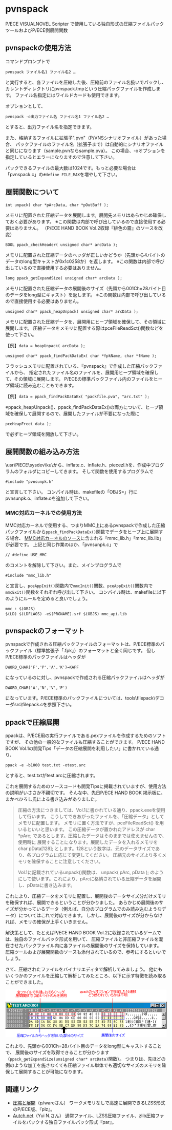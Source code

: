 # pvnspack
P/ECE VISUALNOVEL Scripter で使用している独自形式の圧縮ファイルパックツールおよびP/ECE側展開関数

 
## pvnspackの使用方法
コマンドプロンプトで
```
pvnspack ファイル名1 ファイル名2 …
```
と実行すると、各ファイルを圧縮した後、圧縮前のファイル名扱いでパックし、
カレントディレクトリにpvnspack.tmpという圧縮パックファイルを作成します。
ファイル名指定にはワイルドカードも使用できます。

オプションとして、
```
pvnspack -o出力ファイル名 ファイル名1 ファイル名2 …
```
とすると、出力ファイル名を指定できます。

また、格納するファイルに拡張子".pvn"（P/VNSシナリオファイル）があった場合、
パックファイルのファイル名（拡張子まで）は自動的にシナリオファイルと同じになります（sample.pvnならsample.pva）。
この場合、-oオプションを指定しているとエラーになりますので注意して下さい。

パックできるファイルの最大数は1024です。もっと必要な場合は「pvnspack.c」の`#define FILE_MAX`を増やして下さい。
 
## 展開関数について
```
int unpack( char *pArcData, char *pOutBuff );
```
メモリに配置された圧縮データを展開します。展開先メモリはあらかじめ確保しておく必要があります。
※この関数は内部で呼び出しているので直接使用する必要はありません。
（P/ECE HAND BOOK Vol.2収録『緋色の霧』のソースを改変）

```
BOOL ppack_checkHeader( unsigned char* arcData );
```
メモリに配置された圧縮データのヘッダが正しいかどうか（先頭から4バイトのデータのlong型キャストが0x1c0258か）を返します。
※この関数は内部で呼び出しているので直接使用する必要はありません。

```
long ppack_getExpandSize( unsigned char* arcData );
```
メモリに配置された圧縮データの展開後のサイズ（先頭から001Ch=28バイト目のデータをlong型にキャスト）を返します。
※この関数は内部で呼び出しているので直接使用する必要はありません。

```
unsigned char* ppack_heapUnpack( unsigned char* arcData );
```
メモリに配置された圧縮データを、展開用にヒープ領域を確保して、その領域に展開します。
圧縮データをメモリに配置する際はpceFileReadSct()関数などを使って下さい。

【例】`data = heapUnpack( arcData );`

```
unsigned char* ppack_findPackDataEx( char *fpkName, char *fName );
```
フラッシュメモリに配置されている、『pvnspack』で作成した圧縮パックファイルから、
指定されたファイル名のファイルを、展開用ヒープ領域を確保して、その領域に展開します。
P/ECEの標準パックファイル内のファイルをヒープ領域に読み込むこともできます。

【例】`data = ppack_findPackDataEx( "packfile.pva", "arc.txt" );`

※ppack_heapUnpack()、ppack_findPackDataEx()の両方について、ヒープ領域を確保して展開するので、展開したファイルが不要になった際に
```
pceHeapFree( data );
```
で必ずヒープ領域を開放して下さい。
 
## 展開関数の組み込み方法
\usr\PIECE\sysdev\ku\から、inflate.c、inflate.h、piecezl.hを、作成中プログラムのフォルダにコピーしてきます。
そして関数を使用するプログラムで
```
#include "pvnsunpk.h"
```
と宣言して下さい。
コンパイル時は、makefileの「OBJS=」行にpvnsunpk.o、inflate.oを追加して下さい。

### MMC対応カーネルでの使用方法
MMC対応カーネルで使用する、つまりMMC上にあるpvnspackで作成した圧縮パックファイルから`ppack_findPackDataEx()`関数でデータをヒープ上に展開する場合、
[MMC対応カーネルのソース](http://www2.plala.or.jp/madoka/Piece_ele/mmc/mmc.htm#DOWNLOAD)に含まれる「mmc_lib.h」「mmc_lib.lib」が必要です。
上記と同じ作業のほか、「pvnsunpk.c」で
```
// #define USE_MMC
```
のコメントを解除して下さい。また、メインプログラムで
```
#include "mmc_lib.h"
```
と宣言し、`pceAppInit()`関数内で`mmcInit()`関数、`pceAppExit()`関数内で`mmcExit()`関数をそれぞれ呼び出して下さい。
コンパイル時は、makefileに以下のようにルールを定めると良いでしょう。
```
mmc : $(OBJS)
$(LD) $(LDFLAGS) -e$(PRGNAME).srf $(OBJS) mmc_api.lib
```

## pvnspackのフォーマット
pvnspackで作成される圧縮パックファイルのフォーマットは、P/ECE標準のパックファイル（標準拡張子「.fpk」）のフォーマットと全く同じです。
但しP/ECE標準のパックファイルはヘッダが
```
DWORD_CHAR('F','P','A','K')→KAPF
```
になっているのに対し、pvnspackで作成される圧縮パックファイルはヘッダが
```
DWORD_CHAR('A','N','V','P')
```
になっています。P/ECE標準のパックファイルについては、tools\filepack\デコーダsrc\filepack.cを参照下さい。
  
## ppackで圧縮展開
ppackは、P/ECE用の実行ファイルである.pexファイルを作成するためのソフトですが、
その他の一般的なファイルも圧縮することができます。
P/ECE HAND BOOK Vol.1の開発Tips「データの圧縮展開を利用したい」に書かれている通り、
```
ppack -e -b1000 test.txt -otest.arc
```
とすると、test.txtがtest.arcに圧縮されます。

これを展開するためのソースコードも開発Tipsに掲載されていますが、使用方法の説明がいささか不親切です。
そんな中、先日P/ECE HAND BOOK 掲示板に、まかべひろし氏による書き込みがありました。
> 圧縮の方法につきましては、Vol.1に書かれている通り、ppack.exeを使用して行います。
> こうしてできあがったファイルを、「圧縮データ」としてメモリに配置します。
> メモリに置く方法ですが、pceFileReadSct() を用いるといいと思います。
> この圧縮データが置かれたアドレスが
> char *pArc;
> であるとします。圧縮したデータはそのままでは使えませんので、使用時に
> 展開することになります。展開したデータを入れるメモリを
> char pData[128];
> とします。128という数字は、元のデータサイズであり、各プログラムに応じて変更してください。
> 圧縮元のサイズより多くメモリを確保することに注意してください。
> 
> Vol.1に記載されているunpack()関数は、
> unpack( pArc, pData );
> のようにして使います。これにより、pArcに格納されている圧縮データを展開し、pDataに書き込みます。

これにより、圧縮データをメモリに配置し、展開後のデータサイズ分だけメモリを確保すれば、展開できるということが分かりました。
あらかじめ展開後のサイズが分かっているデータ（例えば、自分のプログラムでのみ読み込むようなデータ）についてはこれで対応できます。
しかし、展開後のサイズが分からなければ、メモリの確保が上手くいきません。

解決策として、たとえばP/ECE HAND BOOK Vol.2に収録されているゲームでは、独自のファイルパック形式を用いて、
圧縮ファイルと非圧縮ファイルを混在させたパックファイル内に各ファイルの展開後のサイズを保持しています。
圧縮ツールおよび展開関数のソースも添付されているので、参考にするといいでしょう。

さて、圧縮されたファイルをバイナリエディタで解析してみましょう。
他にもいくつかのファイルを圧縮して解析してみたところ、以下に示す特徴を読み取ることができました。

![解析結果](https://github.com/zurachu/pvnspack/blob/master/ppack.gif?raw=true)

これより、先頭から001Ch=28バイト目のデータをlong型にキャストすることで、
展開後のサイズを取得できることが分かります（`ppack_getExpandSize(unsigned char* arcData)`関数）。
つまりは、先ほどの例のような加工を施さなくても圧縮ファイル単体でも適切なサイズのメモリを確保して展開することが可能になります。

## 関連リンク
* [圧縮と展開](http://park17.wakwak.com/~hitode/piece/index.html#plz)（p/wareさん）
ワークメモリなしで高速に展開できるLZSS形式のP/ECE版、『plz』。
* [Autch.net](http://www.autch.net/)（Yui N.さん）
通常ファイル、LZSS圧縮ファイル、zlib圧縮ファイルをパックする独自ファイルパック形式『par』。
